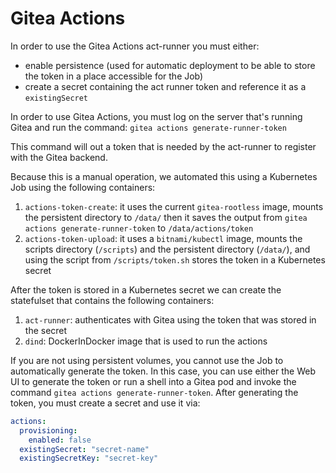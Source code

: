 # Gitea Actions

In order to use the Gitea Actions act-runner you must either:

- enable persistence (used for automatic deployment to be able to store the token in a place accessible for the Job)
- create a secret containing the act runner token and reference it as a `existingSecret`

In order to use Gitea Actions, you must log on the server that's running Gitea and run the command:
    `gitea actions generate-runner-token`

This command will out a token that is needed by the act-runner to register with the Gitea backend.

Because this is a manual operation, we automated this using a Kubernetes Job using the following containers:

1) `actions-token-create`: it uses the current `gitea-rootless` image, mounts the persistent directory to `/data/` then it saves the output from `gitea actions generate-runner-token` to `/data/actions/token`
2) `actions-token-upload`: it uses a `bitnami/kubectl` image, mounts the scripts directory (`/scripts`) and
the persistent directory (`/data/`), and using the script from `/scripts/token.sh` stores the token in a Kubernetes secret

After the token is stored in a Kubernetes secret we can create the statefulset that contains the following containers:

1) `act-runner`: authenticates with Gitea using the token that was stored in the secret
2) `dind`: DockerInDocker image that is used to run the actions

If you are not using persistent volumes, you cannot use the Job to automatically generate the token.
In this case, you can use either the Web UI to generate the token or run a shell into a Gitea pod and invoke
the command `gitea actions generate-runner-token`. After generating the token, you must create a secret and use it via:

```yaml
actions:
  provisioning:
    enabled: false
  existingSecret: "secret-name"
  existingSecretKey: "secret-key"
```

